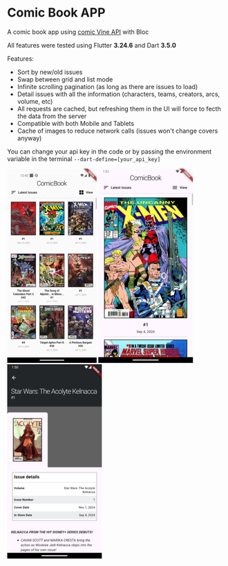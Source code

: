 # Comic Book APP

A comic book app using [comic Vine API](https://comicvine.gamespot.com/api/documentation) with Bloc

All features were tested using Flutter **3.24.6** and Dart **3.5.0**

Features:
- Sort by new/old issues
- Swap between grid and list mode
- Infinite scrolling pagination (as long as there are issues to load)
- Detail issues with all the information (characters, teams, creators, arcs, volume, etc)
- All requests are cached, but refreshing them in the UI will force to fecth the data from the server
- Compatible with both Mobile and Tablets
- Cache of images to reduce network calls (issues won't change covers anyway)

You can change your api key in the code or by passing the environment variable in the terminal ```--dart-define=[your_api_key]```

<img src="screenshots/issues.png" height="450"> <img src="screenshots/issues_list.png" height="450"> <img src="screenshots/detail.png" height="450">